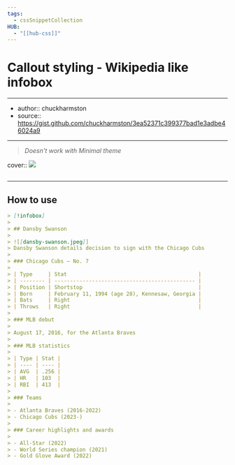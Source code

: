 ```yaml
---
tags:
  - cssSnippetCollection 
HUB:
  - "[[hub-css]]"
---
```

# Callout styling - Wikipedia like infobox

---

- author:: chuckharmston
- source:: https://gist.github.com/chuckharmston/3ea52371c399377bad1e3adbe46024a9

---
> _Doesn't work with Minimal theme_

cover:: ![](https://i.imgur.com/iiY9lqW.png)

```css

```

---

## How to use

```md
> [!infobox]
>
> ## Dansby Swanson
>
> ![[dansby-swanson.jpeg]]
> Dansby Swanson details decision to sign with the Chicago Cubs
>
> ### Chicago Cubs – No. 7
>
> | Type     | Stat                                          |
> | -------- | --------------------------------------------- |
> | Position | Shortstop                                     |
> | Born     | February 11, 1994 (age 28), Kennesaw, Georgia |
> | Bats     | Right                                         |
> | Throws   | Right                                         |
>
> ### MLB debut
>
> August 17, 2016, for the Atlanta Braves
>
> ### MLB statistics
>
> | Type | Stat |
> | ---- | ---- |
> | AVG  | .256 |
> | HR   | 103  |
> | RBI  | 413  |
>
> ### Teams
>
> - Atlanta Braves (2016-2022)
> - Chicago Cubs (2023-)
>
> ### Career highlights and awards
>
> - All-Star (2022)
> - World Series champion (2021)
> - Gold Glove Award (2022)
```

